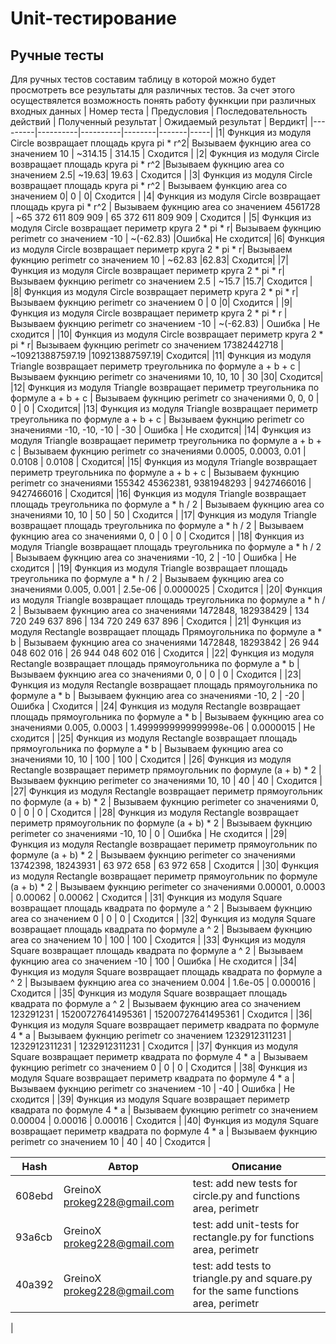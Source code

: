 # Unit-тестирование

## Ручные тесты
Для ручных тестов составим таблицу в которой можно будет просмотреть все результаты для различных тестов. За счет этого осуществялется возможность понять работу фукнкции при различных входных данных
| Номер теста | Предусловия | Последовательность действий | Полученный результат | Ожидаемый результат | Вердикт|
|---------|----------|----------|--------|-------|-----|
|1| Функция из модуля Circle возвращает площадь круга pi * r^2| Вызываем фукнцию area со значением 10 | ~314.15 | 314.15 | Сходится |
|2| Фукнция из модуля Circle возвращает площадь круга pi * r^2 |Вызываем фукнцию area со значением 2.5| ~19.63| 19.63 | Сходится |
|3| Функция из модуля Circle возвращает площадь круга pi * r^2 | Вызываем функцию area со значением 0| 0 | 0| Сходится |
|4| Функция из модуля Circle возвращает площадь круга pi * r^2 | Вызываем фукнцию area со значением 4561728 | ~65 372 611 809 909 | 65 372 611 809 909 | Сходится |
|5| Функция из модуля Circle возвращает периметр круга 2 * pi * r| Вызываем фукнцию perimetr со значением -10 | ~(-62.83) |Ошибка| Не сходится|
|6| Функция из модуля Circle возвращает периметр круга 2 * pi * r| Вызываем фукнцию perimetr со значением 10 | ~62.83 |62.83| Сходится|
|7| Функция из модуля Circle возвращает периметр круга 2 * pi * r| Вызываем фукнцию perimetr со значением 2.5 | ~15.7 |15.7| Сходится |
|8| Функция из модуля Circle возвращает периметр круга 2 * pi * r| Вызываем фукнцию perimetr со значением 0 | 0 |0| Сходится |
|9| Функция из модуля Circle возвращает периметр круга 2 * pi * r |  Вызываем фукнцию perimetr со значением -10 | ~(-62.83) | Ошибка | Не сходится |
|10| Функция из модуля Circle возвращает периметр круга 2 * pi * r| Вызываем фукнцию perimetr со значением 17382442718 | ~109213887597.19 |109213887597.19| Сходится|
|11| Функция из модуля Triangle возвращает периметр треугольника по формуле a + b + c | Вызываем фукнцию perimetr со значениями 10, 10, 10 | 30  |30| Сходится|
|12| Функция из модуля Triangle возвращает периметр треугольника по формуле a + b + c | Вызываем фукнцию perimetr со значениями 0, 0, 0 | 0 | 0 | Сходится|
|13| Функция из модуля Triangle возвращает периметр треугольника по формуле a + b + c | Вызываем фукнцию perimetr со значениями -10, -10, -10 | -30 | Ошибка | Не сходится|
|14| Функция из модуля Triangle возвращает периметр треугольника по формуле a + b + c | Вызываем фукнцию perimetr со значениями 0.0005, 0.0003, 0.01 | 0.0108 | 0.0108 | Сходится|
|15| Функция из модуля Triangle возвращает периметр треугольника по формуле a + b + c | Вызываем фукнцию perimetr со значениями 155342 45362381, 9381948293 | 9427466016 | 9427466016 | Сходится|
|16| Функция из модуля Triangle возвращает площадь треугольника по формуле a * h / 2 | Вызываем фукнцию area со значениями 10, 10 | 50 | 50 | Сходится |
|17| Функция из модуля Triangle возвращает площадь треугольника по формуле a * h / 2 | Вызываем фукнцию area со значениями 0, 0 | 0 | 0 | Сходится |
|18| Функция из модуля Triangle возвращает площадь треугольника по формуле a * h / 2 | Вызываем фукнцию area со значениями -10, 2 | -10 | Ошибка | Не сходится |
|19| Функция из модуля Triangle возвращает площадь треугольника по формуле a * h / 2 | Вызываем фукнцию area со значениями 0.005, 0.001 | 2.5e-06 | 0.0000025 | Сходится |
|20| Функция из модуля Triangle возвращает площадь треугольника по формуле a * h / 2 | Вызываем фукнцию area со значениями 1472848, 182938429 | 134 720 249 637 896 |  134 720 249 637 896 | Сходится |
|21| Функция из модуля Rectangle возвращает площадь Прямоугольника по формуле a * b | Вызываем фукнцию area со значениями 1472848, 18293842 | 26 944 048 602 016 |  26 944 048 602 016 | Сходится |
|22| Функция из модуля Rectangle возвращает площадь прямоугольника по формуле a * b | Вызываем фукнцию area со значениями 0, 0 | 0 | 0 | Сходится |
|23| Функция из модуля Rectangle возвращает площадь прямоугольника по формуле a * b | Вызываем фукнцию area со значениями -10, 2 | -20 | Ошибка | Сходится |
|24| Функция из модуля Rectangle возвращает площадь прямоугольника по формуле a * b | Вызываем фукнцию area со значениями 0.005, 0.0003 | 1.4999999999999998e-06 | 0.0000015 | Не сходится |
|25| Функция из модуля Rectangle возвращает площадь прямоугольника по формуле a * b | Вызываем фукнцию area со значениями 10, 10 | 100 | 100 | Сходится |
|26| Функция из модуля Rectangle возвращает периметр прямоугольник по формуле (a + b) * 2 | Вызываем фукнцию perimeter со значениями 10, 10 | 40 | 40 | Сходится |
|27| Функция из модуля Rectangle возвращает периметр прямоугольник по формуле (a + b) * 2 | Вызываем фукнцию perimeter со значениями 0, 0 | 0 | 0 | Сходится |
|28| Функция из модуля Rectangle возвращает периметр прямоугольник по формуле (a + b) * 2 | Вызываем фукнцию perimeter со значениями -10, 10 | 0 | Ошибка | Не сходится |
|29| Функция из модуля Rectangle возвращает периметр прямоугольник по формуле (a + b) * 2 | Вызываем фукнцию perimeter со значениями 13742398, 18243931 | 63 972 658 | 63 972 658 | Сходится |
|30| Функция из модуля Rectangle возвращает периметр прямоугольник по формуле (a + b) * 2 | Вызываем фукнцию perimeter со значениями 0.00001, 0.0003 | 0.00062 | 0.00062 | Сходится |
|31| Функция из модуля Square возвращает площадь квадрата по формуле a ^ 2 | Вызываем фукнцию area со значением 0 | 0 | 0 | Сходится |
|32| Функция из модуля Square возвращает площадь квадрата по формуле a ^ 2 | Вызываем фукнцию area со значением 10 | 100 | 100 | Сходится |
|33| Функция из модуля Square возвращает площадь квадрата по формуле a ^ 2 | Вызываем фукнцию area со значением -10 | 100 | Ошибка | Не сходится |
|34| Функция из модуля Square возвращает площадь квадрата по формуле a ^ 2 | Вызываем фукнцию area со значением 0.004 | 1.6e-05 | 0.000016 | Сходится |
|35| Функция из модуля Square возвращает площадь квадрата по формуле a ^ 2 | Вызываем фукнцию area со значением 123291231 | 15200727641495361 | 15200727641495361 | Сходится |
|36| Функция из модуля Square возвращает периметр квадрата по формуле 4 * a | Вызываем фукнцию perimetr со значением 1232912311231 | 1232912311231 | 1232912311231 | Сходится |
|37| Функция из модуля Square возвращает периметр квадрата по формуле 4 * a | Вызываем фукнцию perimetr со значением 0 | 0 | 0 | Сходится |
|38| Функция из модуля Square возвращает периметр квадрата по формуле 4 * a | Вызываем фукнцию perimetr со значением -10 | -40 | Ошибка | Не сходится |
|39| Функция из модуля Square возвращает периметр квадрата по формуле 4 * a | Вызываем фукнцию perimetr со значением 0.00004 | 0.00016 | 0.00016 | Сходится |
|40| Функция из модуля Square возвращает периметр квадрата по формуле 4 * a | Вызываем фукнцию perimetr со значением 10 | 40 | 40 | Сходится |


|Hash| Автор | Описание |
|-----|------|--------|
|608ebd| GreinoX <prokeg228@gmail.com>| test: add new tests for circle.py and functions area, perimetr |
| 93a6cb|GreinoX <prokeg228@gmail.com> |  test: add unit-tests for rectangle.py for functions area, perimetr |
|40a392|GreinoX <prokeg228@gmail.com> | test: add tests to triangle.py and square.py for the same functions area, perimetr
|










